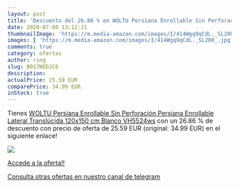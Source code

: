 ```yaml
---
layout: post
title: 'Descuento del 26.86 % en WOLTU Persiana Enrollable Sin Perforació'
date: 2020-07-08 13:12:21
thumbnailImage: 'https://m.media-amazon.com/images/I/414Wgq9qCdL._SL200_.jpg'
images: [ 'https://m.media-amazon.com/images/I/414Wgq9qCdL._SL200_.jpg' ]
comments: true
category: ofertas
author: ring
slug: B017NEDJC6
description:
actualPrice: 25.59 EUR
comparePrice: 34.99 EUR
inStock: true
---
```


Tienes [WOLTU Persiana Enrollable Sin Perforación Persiana Enrollable Lateral Translúcida 120x150 cm Blanco VH5524ws](https://www.amazon.com/dp/B017NEDJC6/?tag=redken08-20) con un 26.86 % de descuento con precio de oferta de 25.59 EUR (original: 34.99 EUR) en el siguiente enlace!

[![](https://m.media-amazon.com/images/I/414Wgq9qCdL._SL200_.jpg)](https://www.amazon.com/dp/B017NEDJC6/?tag=redken08-20)

[Accede a la oferta!!](https://www.amazon.com/dp/B017NEDJC6/?tag=redken08-20)

[Consulta otras ofertas en nuestro canal de telegram](https://t.me/s/ofertas25)

